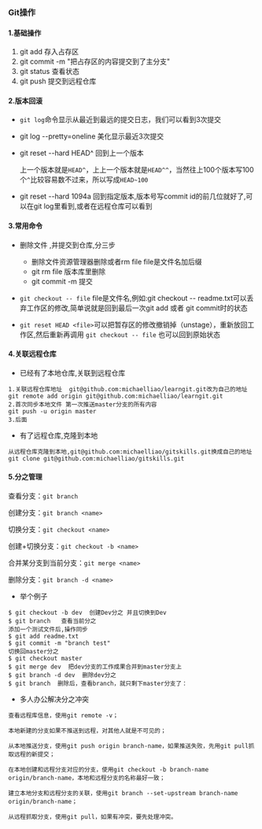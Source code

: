 ### Git操作

#### 1.基础操作

1. git add 存入占存区
2. git commit -m "把占存区的内容提交到了主分支"
3. git status 查看状态
4. git push 提交到远程仓库



#### 2.版本回滚

- `git log`命令显示从最近到最远的提交日志，我们可以看到3次提交

- git log  --pretty=oneline  美化显示最近3次提交

- git reset --hard HEAD^   回到上一个版本  

  上一个版本就是`HEAD^`，上上一个版本就是`HEAD^^`，当然往上100个版本写100个`^`比较容易数不过来，所以写成`HEAD~100`

- git reset --hard 1094a   回到指定版本,版本号写commit id的前几位就好了,可以在git log里看到,或者在远程仓库可以看到

#### 3.常用命令

- 删除文件 ,并提交到仓库,分三步
  - 删除文件资源管理器删除或者rm file       file是文件名加后缀
  - git rm file  版本库里删除
  - git commit -m  提交

- `git checkout -- file`   file是文件名,例如:git checkout -- readme.txt可以丢弃工作区的修改,简单说就是回到最后一次git add 或者 git commit时的状态
- `git reset HEAD <file>`可以把暂存区的修改撤销掉（unstage），重新放回工作区,然后重新再调用 `git checkout -- file`  也可以回到原始状态

#### 4.关联远程仓库

- 已经有了本地仓库,关联到远程仓库

```
1.关联远程仓库地址  git@github.com:michaelliao/learngit.git改为自己的地址
git remote add origin git@github.com:michaelliao/learngit.git
2.首次同步本地文件 第一次推送master分支的所有内容
git push -u origin master
3.后面
```

- 有了远程仓库,克隆到本地

```
从远程仓库克隆到本地,git@github.com:michaelliao/gitskills.git换成自己的地址
git clone git@github.com:michaelliao/gitskills.git
```

#### 5.分之管理

查看分支：`git branch`

创建分支：`git branch <name>`

切换分支：`git checkout <name>`

创建+切换分支：`git checkout -b <name>`

合并某分支到当前分支：`git merge <name>`

删除分支：`git branch -d <name>`

- 举个例子

```
$ git checkout -b dev  创建Dev分之 并且切换到Dev
$ git branch   查看当前分之
添加一个测试文件后,操作同步
$ git add readme.txt 
$ git commit -m "branch test"
切换回master分之
$ git checkout master
$ git merge dev  把dev分支的工作成果合并到master分支上
$ git branch -d dev  删除dev分之
$ git branch  删除后，查看branch，就只剩下master分支了：
```

- 多人办公解决分之冲突

```
查看远程库信息，使用git remote -v；

本地新建的分支如果不推送到远程，对其他人就是不可见的；

从本地推送分支，使用git push origin branch-name，如果推送失败，先用git pull抓取远程的新提交；

在本地创建和远程分支对应的分支，使用git checkout -b branch-name origin/branch-name，本地和远程分支的名称最好一致；

建立本地分支和远程分支的关联，使用git branch --set-upstream branch-name origin/branch-name；

从远程抓取分支，使用git pull，如果有冲突，要先处理冲突。
```

